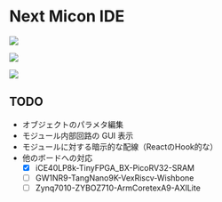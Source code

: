 # Next Micon IDE

![](img/ide_home.png)

![](img/ide_hw.png)

![](img/ide_sw.png)

## TODO

- オブジェクトのパラメタ編集
- モジュール内部回路の GUI 表示
- モジュールに対する暗示的な配線（ReactのHook的な）
- 他のボードへの対応
  - [x] iCE40LP8k-TinyFPGA_BX-PicoRV32-SRAM
  - [ ] GW1NR9-TangNano9K-VexRiscv-Wishbone
  - [ ] Zynq7010-ZYBOZ710-ArmCoretexA9-AXILite
